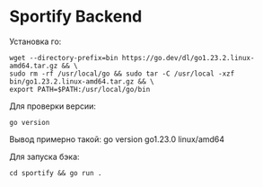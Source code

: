 # Sportify Backend

Установка го:
```shell
wget --directory-prefix=bin https://go.dev/dl/go1.23.2.linux-amd64.tar.gz && \
sudo rm -rf /usr/local/go && sudo tar -C /usr/local -xzf bin/go1.23.2.linux-amd64.tar.gz && \
export PATH=$PATH:/usr/local/go/bin
```

Для проверки версии:
```shell
go version
```
Вывод примерно такой: go version go1.23.0 linux/amd64

Для запуска бэка: 
```shell
cd sportify && go run .
```